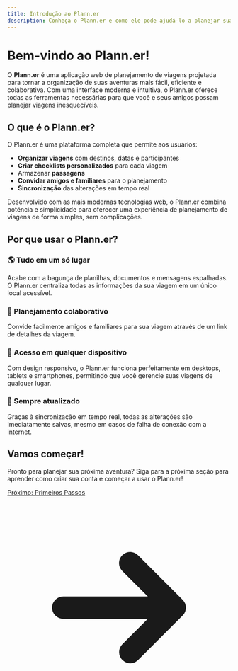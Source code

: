 ```yaml
---
title: Introdução ao Plann.er
description: Conheça o Plann.er e como ele pode ajudá-lo a planejar suas viagens.
---
```


# Bem-vindo ao Plann.er!

O **Plann.er** é uma aplicação web de planejamento de viagens projetada para tornar a organização de suas aventuras mais fácil, eficiente e colaborativa. Com uma interface moderna e intuitiva, o Plann.er oferece todas as ferramentas necessárias para que você e seus amigos possam planejar viagens inesquecíveis.

## O que é o Plann.er?

O Plann.er é uma plataforma completa que permite aos usuários:

- **Organizar viagens** com destinos, datas e participantes
- **Criar checklists personalizados** para cada viagem
- Armazenar **passagens**
- **Convidar amigos e familiares** para o planejamento
- **Sincronização** das alterações em tempo real

Desenvolvido com as mais modernas tecnologias web, o Plann.er combina potência e simplicidade para oferecer uma experiência de planejamento de viagens de forma simples, sem complicações.

## Por que usar o Plann.er?

### 🌎 Tudo em um só lugar

Acabe com a bagunça de planilhas, documentos e mensagens espalhadas. O Plann.er centraliza todas as informações da sua viagem em um único local acessível.

### 👥 Planejamento colaborativo

Convide facilmente amigos e familiares para sua viagem através de um link de detalhes da viagem.

### 📱 Acesso em qualquer dispositivo

Com design responsivo, o Plann.er funciona perfeitamente em desktops, tablets e smartphones, permitindo que você gerencie suas viagens de qualquer lugar.

### 🔄 Sempre atualizado

Graças à sincronização em tempo real, todas as alterações são imediatamente salvas, mesmo em casos de falha de conexão com a internet.

## Vamos começar!

Pronto para planejar sua próxima aventura? Siga para a próxima seção para aprender como criar sua conta e começar a usar o Plann.er!

<div class="mt-8 flex justify-end">
  <a href="/getting-started/first-steps/" class="inline-flex items-center justify-center py-2 px-4 bg-lime-500 hover:bg-lime-600 text-zinc-900 rounded-lg font-medium transition-colors">
    Próximo: Primeiros Passos
    <svg xmlns="http://www.w3.org/2000/svg" class="ml-2 h-5 w-5" viewBox="0 0 20 20" fill="currentColor">
      <path fill-rule="evenodd" d="M10.293 5.293a1 1 0 011.414 0l4 4a1 1 0 010 1.414l-4 4a1 1 0 01-1.414-1.414L12.586 11H5a1 1 0 110-2h7.586l-2.293-2.293a1 1 0 010-1.414z" clip-rule="evenodd" />
    </svg>
  </a>
</div>
